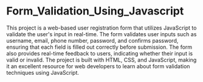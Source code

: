 # Form_Validation_Using_Javascript
This project is a web-based user registration form that utilizes JavaScript to validate the user's input in real-time. The form validates user inputs such as username, email, phone number, password, and confirms password, ensuring that each field is filled out correctly before submission. The form also provides real-time feedback to users, indicating whether their input is valid or invalid. The project is built with HTML, CSS, and JavaScript, making it an excellent resource for web developers to learn about form validation techniques using JavaScript.

